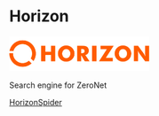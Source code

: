 # Horizon

<img width=50% height=auto src="logo.svg" >

Search engine for ZeroNet

[HorizonSpider](https://github.com/blurHY/HorizonSpider)
